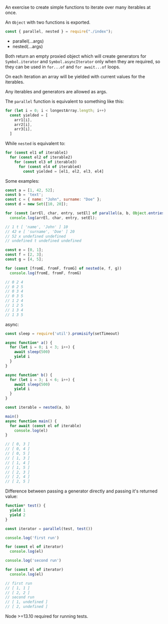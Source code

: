 An exercise to create simple functions to iterate over many iterables at once.

An `Object` with two functions is exported.

```js
const { parallel, nested } = require("./index");
```

* parallel(...args)
* nested(...args)

Both return an empty proxied object which will create generators for `Symbol.iterator` and `Symbol.asyncIterator` only when they are required, so they can be used in `for...of` and `for await...of` loops.

On each iteration an array will be yielded with current values for the iterables.

Any iterables and generators are allowed as args.

The `parallel` function is equivalent to something like this:

```js
for (let i = 0; i < longestArray.length; i++)
  const yielded = [
    arr1[i],
    arr2[i],
    arr3[i],
  ]
```

While `nested` is equivalent to:

```js
for (const el1 of iterable1)
  for (const el2 of iterable2)
    for (const el3 of iterable3)
      for (const el4 of iterable4)
        const yielded = [el1, el2, el3, el4]
```
Some examples:

```js
const a = [1, 42, 52];
const b = 'text';
const c = { name: "John", surname: "Doe" };
const d = new Set([10, 20]);

for (const [arrEl, char, entry, setEl] of parallel(a, b, Object.entries(c), d))
  console.log(arrEl, char, entry, setEl);

// 1 t [ 'name', 'John' ] 10
// 42 e [ 'surname', 'Doe' ] 20
// 52 x undefined undefined
// undefined t undefined undefined

const e = [0, 1];
const f = [2, 3];
const g = [4, 5];

for (const [fromE, fromF, fromG] of nested(e, f, g))
  console.log(fromE, fromF, fromG)

// 0 2 4
// 0 2 5
// 0 3 4
// 0 3 5
// 1 2 4
// 1 2 5
// 1 3 4
// 1 3 5
```

async:
```js
const sleep = require('util').promisify(setTimeout)

async function* a() {
  for (let i = 0; i < 3; i++) {
    await sleep(500)
    yield i
  }
}

async function* b() {
  for (let i = 3; i < 6; i++) {
    await sleep(500)
    yield i
  }
}

const iterable = nested(a, b)

main()
async function main() {
  for await (const el of iterable)
    console.log(el)
}

// [ 0, 3 ]
// [ 0, 4 ]
// [ 0, 5 ]
// [ 1, 3 ]
// [ 1, 4 ]
// [ 1, 5 ]
// [ 2, 3 ]
// [ 2, 4 ]
// [ 2, 5 ]
```

Difference between passing a generator directly and passing it's returned value:

```js
function* test() {
  yield 1
  yield 2
}

const iterator = parallel(test, test())

console.log('first run')

for (const el of iterator)
  console.log(el)

console.log('second run')

for (const el of iterator)
  console.log(el)

// first run
// [ 1, 1 ]
// [ 2, 2 ]
// second run
// [ 1, undefined ]
// [ 2, undefined ]
```

Node >=13.10 required for running tests.